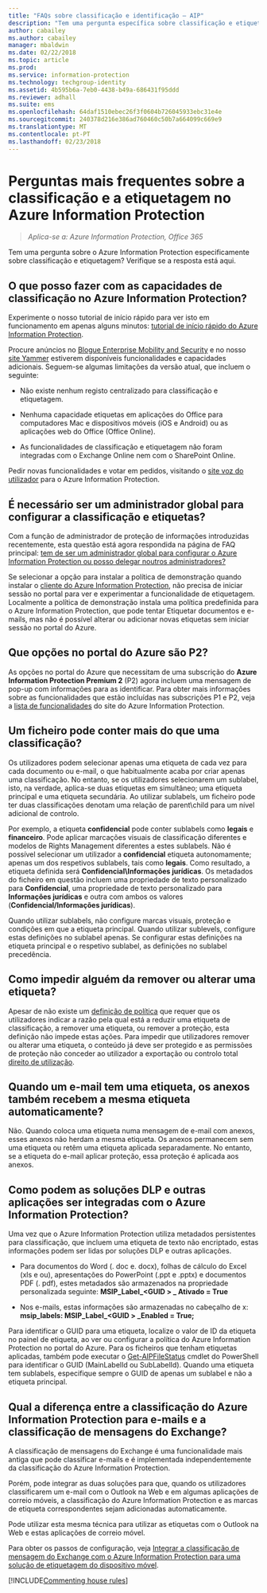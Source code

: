 ```yaml
---
title: "FAQs sobre classificação e identificação – AIP"
description: "Tem uma pergunta específica sobre classificação e etiquetagem através do Azure Information Protection? Verifique se a resposta está aqui."
author: cabailey
ms.author: cabailey
manager: mbaldwin
ms.date: 02/22/2018
ms.topic: article
ms.prod: 
ms.service: information-protection
ms.technology: techgroup-identity
ms.assetid: 4b595b6a-7eb0-4438-b49a-686431f95ddd
ms.reviewer: adhall
ms.suite: ems
ms.openlocfilehash: 64daf1510ebec26f3f0604b726045933ebc31e4e
ms.sourcegitcommit: 240378d216e386ad760460c50b7a664099c669e9
ms.translationtype: MT
ms.contentlocale: pt-PT
ms.lasthandoff: 02/23/2018
---
```

# <a name="frequently-asked-questions-about-classification-and-labeling-in-azure-information-protection"></a>Perguntas mais frequentes sobre a classificação e a etiquetagem no Azure Information Protection

>*Aplica-se a: Azure Information Protection, Office 365*

Tem uma pergunta sobre o Azure Information Protection especificamente sobre classificação e etiquetagem?  Verifique se a resposta está aqui. 

## <a name="what-can-i-do-with-the-classification-capabilities-in-azure-information-protection"></a>O que posso fazer com as capacidades de classificação no Azure Information Protection?

Experimente o nosso tutorial de início rápido para ver isto em funcionamento em apenas alguns minutos: [tutorial de início rápido do Azure Information Protection](infoprotect-quick-start-tutorial.md).

Procure anúncios no [Blogue Enterprise Mobility and Security](https://cloudblogs.microsoft.com/enterprisemobility/?product=azure-information-protection) e no nosso [site Yammer](https://www.yammer.com/askipteam/#/threads/inGroup?type=in_group&feedId=8652489&view=all) estiverem disponíveis funcionalidades e capacidades adicionais. Seguem-se algumas limitações da versão atual, que incluem o seguinte:

- Não existe nenhum registo centralizado para classificação e etiquetagem.

- Nenhuma capacidade etiquetas em aplicações do Office para computadores Mac e dispositivos móveis (iOS e Android) ou as aplicações web do Office (Office Online).

- As funcionalidades de classificação e etiquetagem não foram integradas com o Exchange Online nem com o SharePoint Online.

Pedir novas funcionalidades e votar em pedidos, visitando o [site voz do utilizador](https://msip.uservoice.com/) para o Azure Information Protection.

## <a name="do-i-need-to-be-a-global-admin-to-configure-classification-and-labels"></a>É necessário ser um administrador global para configurar a classificação e etiquetas?

Com a função de administrador de proteção de informações introduzidas recentemente, esta questão está agora respondida na página de FAQ principal: [tem de ser um administrador global para configurar o Azure Information Protection ou posso delegar noutros administradores?](faqs.md#do-you-need-to-be-a-global-admin-to-configure-azure-information-protection-or-can-i-delegate-to-other-administrators)

Se selecionar a opção para instalar a política de demonstração quando instalar o [cliente do Azure Information Protection](https://www.microsoft.com/en-us/download/details.aspx?id=53018), não precisa de iniciar sessão no portal para ver e experimentar a funcionalidade de etiquetagem. Localmente a política de demonstração instala uma política predefinida para o Azure Information Protection, que pode tentar Etiquetar documentos e e-mails, mas não é possível alterar ou adicionar novas etiquetas sem iniciar sessão no portal do Azure. 

## <a name="which-options-in-the-azure-portal-are-p2"></a>Que opções no portal do Azure são P2?

As opções no portal do Azure que necessitam de uma subscrição do **Azure Information Protection Premium 2** (P2) agora incluem uma mensagem de pop-up com informações para as identificar. Para obter mais informações sobre as funcionalidades que estão incluídas nas subscrições P1 e P2, veja a [lista de funcionalidades](https://www.microsoft.com/cloud-platform/azure-information-protection-features) do site do Azure Information Protection.

## <a name="can-a-file-have-more-than-one-classification"></a>Um ficheiro pode conter mais do que uma classificação?

Os utilizadores podem selecionar apenas uma etiqueta de cada vez para cada documento ou e-mail, o que habitualmente acaba por criar apenas uma classificação. No entanto, se os utilizadores selecionarem um sublabel, isto, na verdade, aplica-se duas etiquetas em simultâneo; uma etiqueta principal e uma etiqueta secundária. Ao utilizar sublabels, um ficheiro pode ter duas classificações denotam uma relação de parent\child para um nível adicional de controlo.

Por exemplo, a etiqueta **confidencial** pode conter sublabels como **legais** e **financeiro**. Pode aplicar marcações visuais de classificação diferentes e modelos de Rights Management diferentes a estes sublabels. Não é possível selecionar um utilizador a **confidencial** etiqueta autonomamente; apenas um dos respetivos sublabels, tais como **legais**. Como resultado, a etiqueta definida será **Confidencial\Informações jurídicas**. Os metadados do ficheiro em questão incluem uma propriedade de texto personalizado para **Confidencial**, uma propriedade de texto personalizado para **Informações jurídicas** e outra com ambos os valores (**Confidencial/Informações jurídicas**). 

Quando utilizar sublabels, não configure marcas visuais, proteção e condições em que a etiqueta principal. Quando utilizar sublevels, configure estas definições no sublabel apenas. Se configurar estas definições na etiqueta principal e o respetivo sublabel, as definições no sublabel precedência.

## <a name="how-do-i-prevent-somebody-from-removing-or-changing-a-label"></a>Como impedir alguém da remover ou alterar uma etiqueta?

Apesar de não existe um [definição de política](../deploy-use/configure-policy-settings.md) que requer que os utilizadores indicar a razão pela qual está a reduzir uma etiqueta de classificação, a remover uma etiqueta, ou remover a proteção, esta definição não impede estas ações. Para impedir que utilizadores remover ou alterar uma etiqueta, o conteúdo já deve ser protegido e as permissões de proteção não conceder ao utilizador a exportação ou controlo total [direito de utilização](../deploy-use/configure-usage-rights.md). 
## <a name="when-an-email-is-labeled-do-any-attachments-automatically-get-the-same-labeling"></a>Quando um e-mail tem uma etiqueta, os anexos também recebem a mesma etiqueta automaticamente?

Não. Quando coloca uma etiqueta numa mensagem de e-mail com anexos, esses anexos não herdam a mesma etiqueta. Os anexos permanecem sem uma etiqueta ou retêm uma etiqueta aplicada separadamente. No entanto, se a etiqueta do e-mail aplicar proteção, essa proteção é aplicada aos anexos.

## <a name="how-can-dlp-solutions-and-other-applications-integrate-with-azure-information-protection"></a>Como podem as soluções DLP e outras aplicações ser integradas com o Azure Information Protection?

Uma vez que o Azure Information Protection utiliza metadados persistentes para classificação, que incluem uma etiqueta de texto não encriptado, estas informações podem ser lidas por soluções DLP e outras aplicações. 

- Para documentos do Word (. doc e. docx), folhas de cálculo do Excel (xls e ou), apresentações do PowerPoint (.ppt e .pptx) e documentos PDF (. pdf), estes metadados são armazenados na propriedade personalizada seguinte: **MSIP_Label_\<GUID > _ Ativado = True**  

- Nos e-mails, estas informações são armazenadas no cabeçalho de x: **msip_labels: MSIP_Label_\<GUID > _Enabled = True;**  

Para identificar o GUID para uma etiqueta, localize o valor de ID da etiqueta no painel de etiqueta, ao ver ou configurar a política do Azure Information Protection no portal do Azure. Para os ficheiros que tenham etiquetas aplicadas, também pode executar o [Get-AIPFileStatus](/powershell/module/azureinformationprotection/get-aipfilestatus) cmdlet do PowerShell para identificar o GUID (MainLabelId ou SubLabelId). Quando uma etiqueta tem sublabels, especifique sempre o GUID de apenas um sublabel e não a etiqueta principal.

## <a name="how-is-azure-information-protection-classification-for-emails-different-from-exchange-message-classification"></a>Qual a diferença entre a classificação do Azure Information Protection para e-mails e a classificação de mensagens do Exchange?

A classificação de mensagens do Exchange é uma funcionalidade mais antiga que pode classificar e-mails e é implementada independentemente da classificação do Azure Information Protection. 

Porém, pode integrar as duas soluções para que, quando os utilizadores classificarem um e-mail com o Outlook na Web e em algumas aplicações de correio móveis, a classificação do Azure Information Protection e as marcas de etiqueta correspondentes sejam adicionadas automaticamente. 

Pode utilizar esta mesma técnica para utilizar as etiquetas com o Outlook na Web e estas aplicações de correio móvel.

Para obter os passos de configuração, veja [Integrar a classificação de mensagem do Exchange com o Azure Information Protection para uma solução de etiquetagem do dispositivo móvel](../rms-client/client-admin-guide-customizations.md#integration-with-exchange-message-classification-for-a-mobile-device-labeling-solution). 



[!INCLUDE[Commenting house rules](../includes/houserules.md)]
